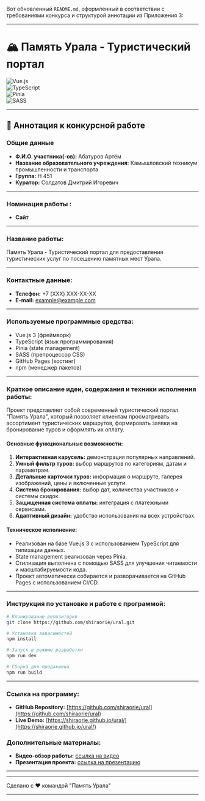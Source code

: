 Вот обновленный `README.md`, оформленный в соответствии с требованиями конкурса и структурой аннотации из Приложения 3:

---

# 🏔️ Память Урала - Туристический портал

![Vue.js](https://img.shields.io/badge/Vue.js-3.x-4FC08D?style=for-the-badge&logo=vue.js&logoColor=white)  
![TypeScript](https://img.shields.io/badge/TypeScript-4.x-3178C6?style=for-the-badge&logo=typescript&logoColor=white)  
![Pinia](https://img.shields.io/badge/Pinia-Latest-F7D336?style=for-the-badge&logo=vue.js&logoColor=black)  
![SASS](https://img.shields.io/badge/SASS-Latest-CC6699?style=for-the-badge&logo=sass&logoColor=white)

---

## 📝 Аннотация к конкурсной работе

### **Общие данные**
- **Ф.И.О. участника(-ов):** Абатуров Артём  
- **Название образовательного учреждения:** Камышловский техникум промышленности и транспорта  
- **Группа:** Н 451  
- **Куратор:** Солдатов Дмитрий Игоревич  

---

### **Номинация работы :**
- **Сайт**  
---

### **Название работы:**
Память Урала - Туристический портал для предоставления туристических услуг по посещению памятных мест Урала.

---

### **Контактные данные:**
- **Телефон:** +7 (XXX) XXX-XX-XX  
- **E-mail:** example@example.com  

---

### **Используемые программные средства:**
- Vue.js 3 (фреймворк)
- TypeScript (язык программирования)
- Pinia (state management)
- SASS (препроцессор CSS)
- GitHub Pages (хостинг)
- npm (менеджер пакетов)

---

### **Краткое описание идеи, содержания и техники исполнения работы:**

Проект представляет собой современный туристический портал "Память Урала", который позволяет клиентам просматривать ассортимент туристических маршрутов, формировать заявки на бронирование туров и оформлять их оплату. 

#### **Основные функциональные возможности:**
1. **Интерактивная карусель:** демонстрация популярных направлений.
2. **Умный фильтр туров:** выбор маршрутов по категориям, датам и параметрам.
3. **Детальные карточки туров:** информация о маршруте, галерея изображений, цены и включенные услуги.
4. **Система бронирования:** выбор дат, количества участников и системы скидок.
5. **Защищенная система оплаты:** интеграция с платежными сервисами.
6. **Адаптивный дизайн:** удобство использования на всех устройствах.

#### **Техническое исполнение:**
- Реализован на базе Vue.js 3 с использованием TypeScript для типизации данных.
- State management реализован через Pinia.
- Стилизация выполнена с помощью SASS для улучшения читаемости и масштабируемости кода.
- Проект автоматически собирается и разворачивается на GitHub Pages с использованием CI/CD.

---

### **Инструкция по установке и работе с программой:**

```bash
# Клонирование репозитория
git clone https://github.com/shiraorie/ural.git

# Установка зависимостей
npm install

# Запуск в режиме разработки
npm run dev

# Сборка для продакшена
npm run build
```

---

### **Ссылка на программу:**
- **GitHub Repository:** [https://github.com/shiraorie/ural](https://github.com/shiraorie/ural)  
- **Live Demo:** [https://shiraorie.github.io/ural/](https://shiraorie.github.io/ural/)  



### **Дополнительные материалы:**
- **Видео-обзор работы:** [ссылка на видео](#)  
- **Презентация проекта:** [ссылка на презентацию](#)  

---

---
Сделано с ❤️ командой "Память Урала"  

---

